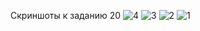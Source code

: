 Скриншоты к заданию 20
![4](https://github.com/nadezdabokareva/nadezda-yureva-java-for-testers0/assets/87896632/98ebd67f-76b6-44b3-bd0c-4c52fb61c5ed)
![3](https://github.com/nadezdabokareva/nadezda-yureva-java-for-testers0/assets/87896632/b41bbdf4-b327-4047-8552-336224cdaca1)
![2](https://github.com/nadezdabokareva/nadezda-yureva-java-for-testers0/assets/87896632/1e86d8ef-a0f0-4c4c-8ccd-895bcc6c5756)
![1](https://github.com/nadezdabokareva/nadezda-yureva-java-for-testers0/assets/87896632/70a9b2d5-2a03-40fd-a634-81766655693a)
